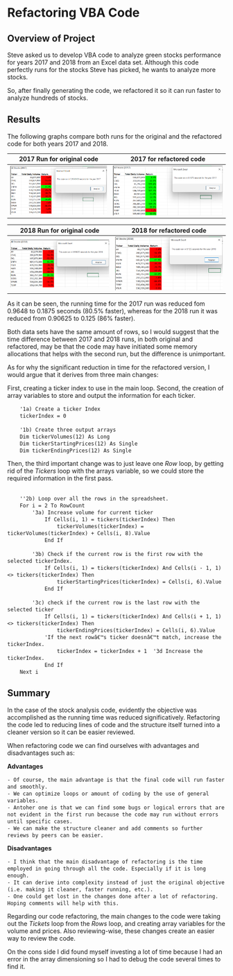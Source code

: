 # Refactoring VBA Code

## Overview of Project

Steve asked us to develop VBA code to analyze green stocks performance for years 2017 and 2018 from an Excel data set.  Although this code perfectly runs for the stocks Steve has picked, he wants to analyze more stocks.

So, after finally generating the code, we refactored it so it can run faster to analyze hundreds of stocks.

## Results

The following graphs compare both runs for the original and the refactored code for both years 2017 and 2018.

| 2017 Run for original code | 2017 for refactored code |
|-------|-------|
| ![2017 run original](/Resources/Original_2017.png)  | ![2017 run refactored](/Resources/VBA_Challenge_2017.png) |

| 2018 Run for original code | 2018 for refactored code |
|-------|-------|
| ![2018 run original](/Resources/Original_2018.png)  | ![2018 run refactored](/Resources/VBA_Challenge_2018.png) |


As it can be seen, the running time for the 2017 run was reduced fom 0.9648 to 0.1875 seconds (80.5% faster), whereas for the 2018 run it was reduced from 0.90625 to 0.125 (86% faster).

Both data sets have the same amount of rows, so I would suggest that the time difference between 2017 and 2018 runs, in both original and refactored, may be that the code may have initiated some memory allocations that helps with the second run, but the difference is unimportant.

As for why the significant reduction in time for the refactored version, I would argue that it derives from three main changes:

First, creating a ticker index to use in the main loop.  Second, the creation of array variables to store and output the information for each ticker.

```
    '1a) Create a ticker Index
    tickerIndex = 0

    '1b) Create three output arrays
    Dim tickerVolumes(12) As Long
    Dim tickerStartingPrices(12) As Single
    Dim tickerEndingPrices(12) As Single
```

Then, the third important change was to just leave one *Row* loop, by getting rid of the *Tickers* loop with the arrays variable, so we could store the required information in the first pass. 


```

    ''2b) Loop over all the rows in the spreadsheet.
    For i = 2 To RowCount
        '3a) Increase volume for current ticker
            If Cells(i, 1) = tickers(tickerIndex) Then
                tickerVolumes(tickerIndex) = tickerVolumes(tickerIndex) + Cells(i, 8).Value
            End If
        
        '3b) Check if the current row is the first row with the selected tickerIndex.
            If Cells(i, 1) = tickers(tickerIndex) And Cells(i - 1, 1) <> tickers(tickerIndex) Then
                tickerStartingPrices(tickerIndex) = Cells(i, 6).Value
            End If
        
        '3c) check if the current row is the last row with the selected ticker
            If Cells(i, 1) = tickers(tickerIndex) And Cells(i + 1, 1) <> tickers(tickerIndex) Then
                tickerEndingPrices(tickerIndex) = Cells(i, 6).Value
            'If the next rowâ€™s ticker doesnâ€™t match, increase the tickerIndex.
                tickerIndex = tickerIndex + 1  '3d Increase the tickerIndex.
            End If
    Next i
```


## Summary

In the case of the stock analysis code, evidently the objective was accomplished as the running time was reduced significatively. Refactoring the code led to reducing lines of code and the structure itself turned into a cleaner version so it can be easier reviewed.

When refactoring code we can find ourselves with advantages and disadvantages such as:

**Advantages**

    - Of course, the main advantage is that the final code will run faster and smoothly.
    - We can optimize loops or amount of coding by the use of general variables.
    - Antoher one is that we can find some bugs or logical errors that are not evident in the first run because the code may run without errors until specific cases.
    - We can make the structure cleaner and add comments so further reviews by peers can be easier.

**Disadvantages**

    - I think that the main disadvantage of refactoring is the time employed in going through all the code. Especially if it is long enough.
    - It can derive into complexity instead of just the original objective (i.e. making it cleaner, faster running, etc.).
    - One could get lost in the changes done after a lot of refactoring. Hoping comments will help with this.



Regarding our code refactoring, the main changes to the code were taking out the *Tickets* loop from the *Rows* loop, and creating array variables for the volume and prices. Also reviewing-wise, these changes create an easier way to review the code.

On the cons side I did found myself investing a lot of time because I had an error in the array dimensioning so I had to debug the code several times to find it.
